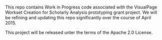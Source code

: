 This repo contains Work in Progress code associated with the VisualPage Workset Creation for 
Scholarly Analysis prototyping grant project. We will be refining and updating this repo 
significantly over the course of April 2015.

This project will be released unter the terms of the Apache 2.0 License.